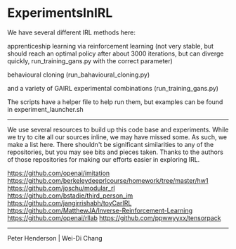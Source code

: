 # ExperimentsInIRL

We have several different IRL methods here:

apprenticeship learning via reinforcement learning (not very stable, but should reach an optimal policy after about 3000 iterations, but can diverge quickly, run_training_gans.py with the correct parameter)

behavioural cloning (run_bahavioural_cloning.py)

and a variety of GAIRL experimental combinations (run_training_gans.py)

The scripts have a helper file to help run them, but examples can be found in experiment_launcher.sh

----------------------------------

We use several resources to build up this code base and experiments. While we try to cite all our sources inline, we may have missed some. As such, we make a list here. There shouldn't be significant similarities to any of the repositories, but you may see bits and pieces taken. Thanks to the authors of those repositories for making our efforts easier in exploring IRL.

https://github.com/openai/imitation
https://github.com/berkeleydeeprlcourse/homework/tree/master/hw1
https://github.com/joschu/modular_rl
https://github.com/bstadie/third_person_im
https://github.com/jangirrishabh/toyCarIRL
https://github.com/MatthewJA/Inverse-Reinforcement-Learning
https://github.com/openai/rllab
https://github.com/ppwwyyxx/tensorpack

----------------------------------

Peter Henderson | Wei-Di Chang
